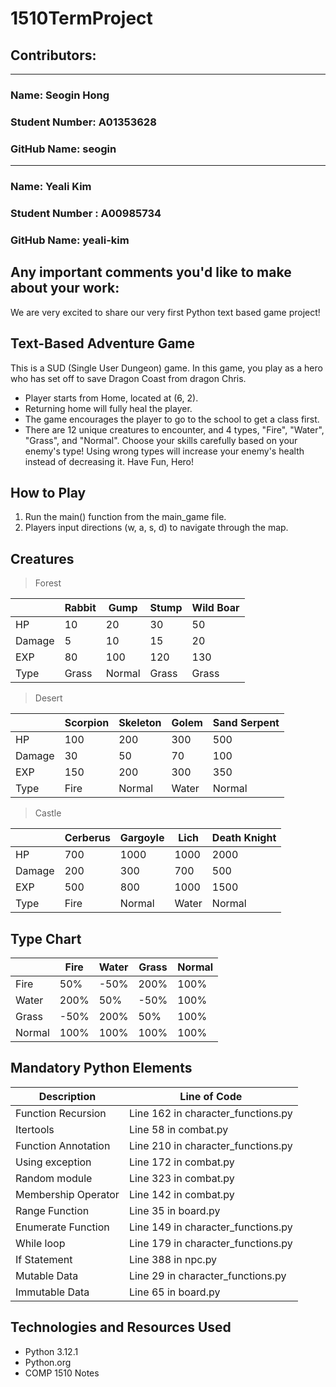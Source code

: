# 1510TermProject
## Contributors:

--------------------------
### Name: Seogin Hong
### Student Number: A01353628
### GitHub Name: seogin

--------------------------
### Name: Yeali Kim
### Student Number : A00985734
### GitHub Name: yeali-kim

## Any important comments you'd like to make about your work:
We are very excited to share our very first Python text based game project!

## Text-Based Adventure Game
This is a SUD (Single User Dungeon) game. 
In this game, you play as a hero who has set off to save Dragon Coast from dragon Chris. 
- Player starts from Home, located at (6, 2).
- Returning home will fully heal the player.
- The game encourages the player to go to the school to get a class first.
- There are 12 unique creatures to encounter, and 4 types, "Fire", "Water", "Grass", and "Normal".
  Choose your skills carefully based on your enemy's type!
  Using wrong types will increase your enemy's health instead of decreasing it.
Have Fun, Hero!

## How to Play
1. Run the main() function from the main_game file.
2. Players input directions (w, a, s, d) to navigate through the map.

## Creatures
>Forest

|        | Rabbit | Gump   | Stump | Wild Boar |
|--------|--------|--------|-------|-----------|
| HP     | 10     | 20     | 30    | 50        |
| Damage | 5      | 10     | 15    | 20        |
| EXP    | 80     | 100    | 120   | 130       |
| Type   | Grass  | Normal | Grass | Grass     |

>Desert

|        | Scorpion | Skeleton | Golem | Sand Serpent |
|--------|----------|----------|-------|--------------|
| HP     | 100      | 200      | 300   | 500          |
| Damage | 30       | 50       | 70    | 100          |
| EXP    | 150      | 200      | 300   | 350          |
| Type   | Fire     | Normal   | Water | Normal       |

>Castle

|        | Cerberus | Gargoyle | Lich  | Death Knight |
|--------|----------|----------|-------|--------------|
| HP     | 700      | 1000     | 1000  | 2000         |
| Damage | 200      | 300      | 700   | 500          |
| EXP    | 500      | 800      | 1000  | 1500         |
| Type   | Fire     | Normal   | Water | Normal       |


## Type Chart
|        | Fire | Water | Grass | Normal | 
|--------|------|-------|-------|--------|
| Fire   | 50%  | -50%  | 200%  | 100%   |
| Water  | 200% | 50%   | -50%  | 100%   |
| Grass  | -50% | 200%  | 50%   | 100%   |
| Normal | 100% | 100%  | 100%  | 100%   |

## Mandatory Python Elements

| Description         | Line of Code                       |
|---------------------|------------------------------------|
| Function Recursion  | Line 162 in character_functions.py |
| Itertools           | Line 58 in combat.py               |
| Function Annotation | Line 210 in character_functions.py |
| Using exception     | Line 172 in combat.py              |
| Random module       | Line 323 in combat.py              |
| Membership Operator | Line 142 in combat.py              |
| Range Function      | Line 35 in board.py                |
| Enumerate Function  | Line 149 in character_functions.py |
| While loop          | Line 179 in character_functions.py |
| If Statement        | Line 388 in npc.py                 |
| Mutable Data        | Line 29 in character_functions.py  |
| Immutable Data      | Line 65 in board.py                |

## Technologies and Resources Used
- Python 3.12.1
- Python.org
- COMP 1510 Notes
